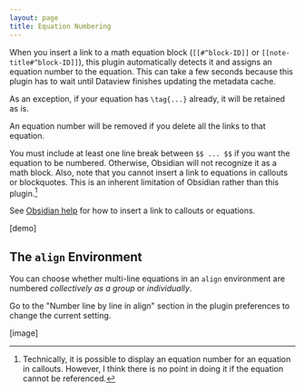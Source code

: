 ```yaml
---
layout: page
title: Equation Numbering
---
```


When you insert a link to a math equation block (`[[#^block-ID]]` or `[[note-title#^block-ID]]`), this plugin automatically detects it and assigns an equation number to the equation. 
This can take a few seconds because this plugin has to wait until Dataview finishes updating the metadata cache.

As an exception, if your equation has `\tag{...}` already, it will be retained as is.

An equation number will be removed if you delete all the links to that equation.

You must include at least one line break between `$$ ... $$` if you want the equation to be numbered.
Otherwise, Obsidian will not recognize it as a math block.
Also, note that you cannot insert a link to equations in callouts or blockquotes. 
This is an inherent limitation of Obsidian rather than this plugin.[^1]

See [Obsidian help](https://help.obsidian.md/Linking+notes+and+files/Internal+links#Link+to+a+block+in+a+note) for how to insert a link to callouts or equations.

[^1]: Technically, it is possible to display an equation number for an equation in callouts. However, I think there is no point in doing it if the equation cannot be referenced.

[demo]

## The `align` Environment

You can choose whether multi-line equations in an `align` environment are numbered _collectively as a group_ or _individually_.

Go to the "Number line by line in align" section in the plugin preferences to change the current setting.

[image]
